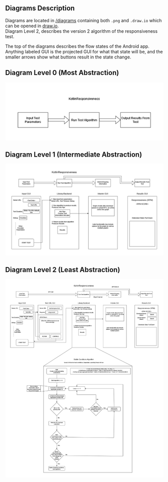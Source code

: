 ## Diagrams Description
Diagrams are located in [/diagrams](/senior_design_documentation/diagrams/) containing both `.png` and `.draw.io` which can be opened in [draw.io](https://app.diagrams.net/).  
Diagram Level 2, describes the version 2 algorithm of the responsiveness test.  

The top of the diagrams describes the flow states of the Android app. Anything labeled GUI is the projected GUI for what that state will be, and the smaller arrows show what buttons result in the state change.

## Diagram Level 0 (Most Abstraction)
![Diagram Level 0.png](/senior_design_documentation/diagrams/Design%200%20-%20Top%20Level.png)

## Diagram Level 1 (Intermediate Abstraction)
![Diagram Level 1.png](/senior_design_documentation//diagrams/Design%201%20-%20Inter%20Level.png)

## Diagram Level 2 (Least Abstraction)
![Diagram Level 2.png](/senior_design_documentation/diagrams/Design%202%20-%20Detailed%20Level.png)